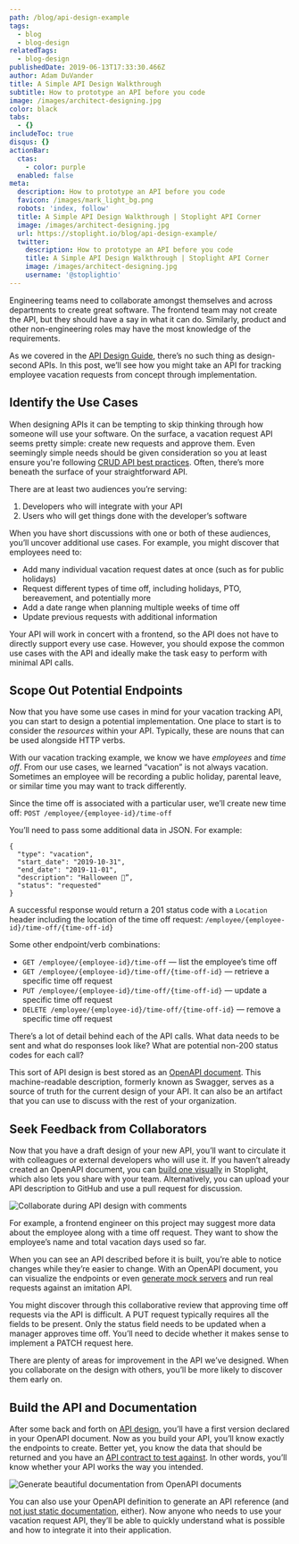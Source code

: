 ```yaml
---
path: /blog/api-design-example
tags:
  - blog
  - blog-design
relatedTags:
  - blog-design
publishedDate: 2019-06-13T17:33:30.466Z
author: Adam DuVander
title: A Simple API Design Walkthrough
subtitle: How to prototype an API before you code
image: /images/architect-designing.jpg
color: black
tabs:
  - {}
includeToc: true
disqus: {}
actionBar:
  ctas:
    - color: purple
  enabled: false
meta:
  description: How to prototype an API before you code
  favicon: /images/mark_light_bg.png
  robots: 'index, follow'
  title: A Simple API Design Walkthrough | Stoplight API Corner
  image: /images/architect-designing.jpg
  url: https://stoplight.io/blog/api-design-example/
  twitter:
    description: How to prototype an API before you code
    title: A Simple API Design Walkthrough | Stoplight API Corner
    image: /images/architect-designing.jpg
    username: '@stoplightio'
---
```


Engineering teams need to collaborate amongst themselves and across departments to create great software. The frontend team may not create the API, but they should have a say in what it can do. Similarly, product and other non-engineering roles may have the most knowledge of the requirements.

As we covered in the [API Design Guide](https://stoplight.io/api-design-guide/basics/), there’s no such thing as design-second APIs. In this post, we’ll see how you might take an API for tracking employee vacation requests from concept through implementation.

## Identify the Use Cases

When designing APIs it can be tempting to skip thinking through how someone will use your software. On the surface, a vacation request API seems pretty simple: create new requests and approve them. Even seemingly simple needs should be given consideration so you at least ensure you're following [CRUD API best practices](https://stoplight.io/blog/crud-api-design/). Often, there’s more beneath the surface of your straightforward API.

There are at least two audiences you’re serving:

1. Developers who will integrate with your API
2. Users who will get things done with the developer’s software

When you have short discussions with one or both of these audiences, you’ll uncover additional use cases. For example, you might discover that employees need to:

- Add many individual vacation request dates at once (such as for public holidays)
- Request different types of time off, including holidays, PTO, bereavement, and potentially more
- Add a date range when planning multiple weeks of time off
- Update previous requests with additional information

Your API will work in concert with a frontend, so the API does not have to directly support every use case. However, you should expose the common use cases with the API and ideally make the task easy to perform with minimal API calls.

## Scope Out Potential Endpoints

Now that you have some use cases in mind for your vacation tracking API, you can start to design a potential implementation. One place to start is to consider the _resources_ within your API. Typically, these are nouns that can be used alongside HTTP verbs.

With our vacation tracking example, we know we have _employees_ and _time off_. From our use cases, we learned “vacation” is not always vacation. Sometimes an employee will be recording a public holiday, parental leave, or similar time you may want to track differently.

Since the time off is associated with a particular user, we’ll create new time off:
`POST /employee/{employee-id}/time-off`

You’ll need to pass some additional data in JSON. For example:

```
{
  "type": "vacation",
  "start_date": "2019-10-31",
  "end_date": "2019-11-01",
  "description": "Halloween 🎃”,
  "status": "requested"
}
```

A successful response would return a 201 status code with a `Location` header including the location of the time off request: `/employee/{employee-id}/time-off/{time-off-id}`

Some other endpoint/verb combinations:

- `GET /employee/{employee-id}/time-off` — list the employee’s time off
- `GET /employee/{employee-id}/time-off/{time-off-id}` — retrieve a specific time off request
- `PUT /employee/{employee-id}/time-off/{time-off-id}` — update a specific time off request
- `DELETE /employee/{employee-id}/time-off/{time-off-id}` — remove a specific time off request

There’s a lot of detail behind each of the API calls. What data needs to be sent and what do responses look like? What are potential non-200 status codes for each call?

This sort of API design is best stored as an [OpenAPI document](https://stoplight.io/api-design-guide/openapi). This machine-readable description, formerly known as Swagger, serves as a source of truth for the current design of your API. It can also be an artifact that you can use to discuss with the rest of your organization.

## Seek Feedback from Collaborators

Now that you have a draft design of your new API, you’ll want to circulate it with colleagues or external developers who will use it. If you haven’t already created an OpenAPI document, you can [build one visually](https://next.stoplight.io/) in Stoplight, which also lets you share with your team. Alternatively, you can upload your API description to GitHub and use a pull request for discussion.

![Collaborate during API design with comments](/images/discussions.gif)

For example, a frontend engineer on this project may suggest more data about the employee along with a time off request. They want to show the employee’s name and total vacation days used so far.

When you can see an API described before it is built, you’re able to notice changes while they’re easier to change. With an OpenAPI document, you can visualize the endpoints or even [generate mock servers](https://stoplight.io/mocking/) and run real requests against an imitation API.

You might discover through this collaborative review that approving time off requests via the API is difficult. A PUT request typically requires all the fields to be present. Only the status field needs to be updated when a manager approves time off. You’ll need to decide whether it makes sense to implement a PATCH request here.

There are plenty of areas for improvement in the API we’ve designed. When you collaborate on the design with others, you’ll be more likely to discover them early on.

## Build the API and Documentation

After some back and forth on [API design](https://stoplight.io/design/), you’ll have a first version declared in your OpenAPI document. Now as you build your API, you’ll know exactly the endpoints to create. Better yet, you know the data that should be returned and you have an [API contract to test against](https://stoplight.io/blog/what-is-api-testing/). In other words, you’ll know whether your API works the way you intended.

![Generate beautiful documentation from OpenAPI documents](/images/docs_header.png)

You can also use your OpenAPI definition to generate an API reference (and [not just static documentation](https://stoplight.io/blog/beyond-static-documentation/), either). Now anyone who needs to use your vacation request API, they’ll be able to quickly understand what is possible and how to integrate it into their application.

